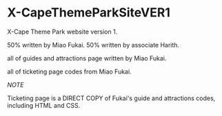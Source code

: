 # X-CapeThemeParkSiteVER1

X-Cape Theme Park website version 1.


50% written by Miao Fukai. 50% written by associate Harith.

all of guides and attractions page written by Miao Fukai.

all of ticketing page codes from Miao Fukai.

*NOTE* 

Ticketing page is a DIRECT COPY of Fukai's guide and attractions codes, including HTML and CSS.
